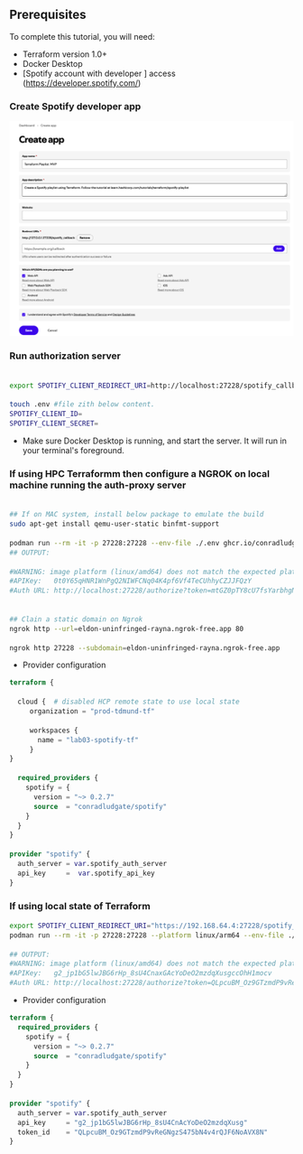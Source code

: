 
## Prerequisites
To complete this tutorial, you will need:

- Terraform version 1.0+
- Docker Desktop
- [Spotify account with developer ] access (https://developer.spotify.com/)


### Create Spotify developer app


![alt text](spotify_web.png)

### Run authorization server


```sh

export SPOTIFY_CLIENT_REDIRECT_URI=http://localhost:27228/spotify_callback

touch .env #file zith below content.
SPOTIFY_CLIENT_ID=
SPOTIFY_CLIENT_SECRET=

```

- Make sure Docker Desktop is running, and start the server. It will run in your terminal's foreground.

### If using HPC Terraformm then configure a NGROK on local machine running the auth-proxy server

```sh

## If on MAC system, install below package to emulate the build
sudo apt-get install qemu-user-static binfmt-support

podman run --rm -it -p 27228:27228 --env-file ./.env ghcr.io/conradludgate/spotify-auth-proxy
## OUTPUT:

#WARNING: image platform (linux/amd64) does not match the expected platform (linux/arm64)
#APIKey:   0t0Y65qHNR1WnPgQ2NIWFCNq04K4pf6Vf4TeCUhhyCZJJFQzY
#Auth URL: http://localhost:27228/authorize?token=mtGZ0pTY8cU7fsYarbhgNgK8xRO_PnYGT2UwX688ToaOZ1K


## Clain a static domain on Ngrok
ngrok http --url=eldon-uninfringed-rayna.ngrok-free.app 80

ngrok http 27228 --subdomain=eldon-uninfringed-rayna.ngrok-free.app

```

- Provider configuration


```terraform
terraform {

  cloud {  # disabled HCP remote state to use local state
     organization = "prod-tdmund-tf"

     workspaces {
       name = "lab03-spotify-tf"
     }
}

  required_providers {
    spotify = {
      version = "~> 0.2.7"
      source  = "conradludgate/spotify"
    }
  }
} 

provider "spotify" {
  auth_server = var.spotify_auth_server
  api_key     =  var.spotify_api_key
}

```





### If using local state of Terraform


```sh
export SPOTIFY_CLIENT_REDIRECT_URI="https://192.168.64.4:27228/spotify_callback"
podman run --rm -it -p 27228:27228 --platform linux/arm64 --env-file ./.env ghcr.io/conradludgate/spotify-auth-proxy

## OUTPUT:
#WARNING: image platform (linux/amd64) does not match the expected platform (linux/arm64)
#APIKey:   g2_jp1bG5lwJBG6rHp_8sU4CnaxGAcYoDeO2mzdqXusgccOhH1mocv
#Auth URL: http://localhost:27228/authorize?token=QLpcuBM_Oz9GTzmdP9vRebNxmDS4v4rQrGxqJF6NoAVX8N
```

- Provider configuration

```terraform
terraform {
  required_providers {
    spotify = {
      version = "~> 0.2.7"
      source  = "conradludgate/spotify"
    }
  }
} 

provider "spotify" {
  auth_server = var.spotify_auth_server
  api_key     = "g2_jp1bG5lwJBG6rHp_8sU4CnAcYoDeO2mzdqXusg"
  token_id    = "QLpcuBM_Oz9GTzmdP9vReGNgzS475bN4v4rQJF6NoAVX8N"
}

```